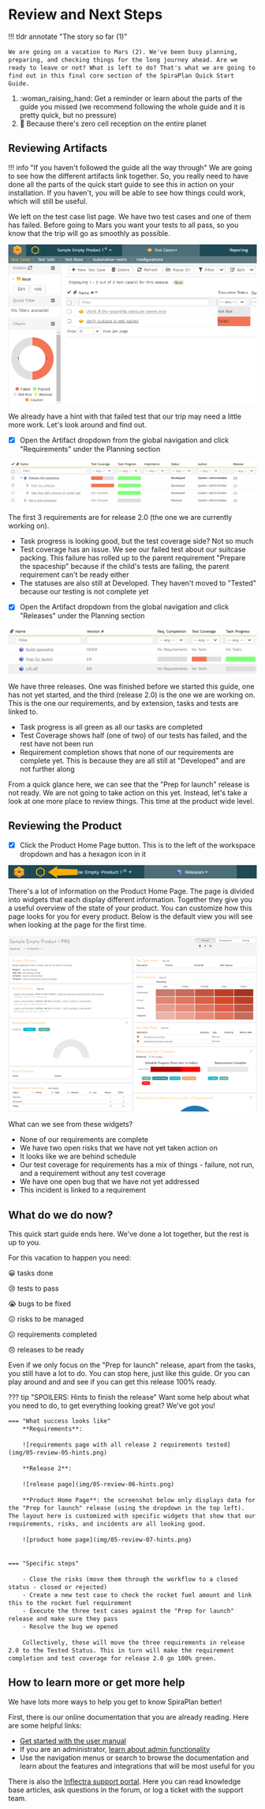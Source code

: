 # Review and Next Steps

!!! tldr annotate "The story so far (1)"

    We are going on a vacation to Mars (2). We've been busy planning, preparing, and checking things for the long journey ahead. Are we ready to leave or not? What is left to do? That's what we are going to find out in this final core section of the SpiraPlan Quick Start Guide.

1.  :woman_raising_hand: Get a reminder or learn about the parts of the guide you missed (we recommend following the whole guide and it is pretty quick, but no pressure)
2.  :rocket: Because there's zero cell reception on the entire planet

## Reviewing Artifacts
!!! info "If you haven't followed the guide all the way through"
    We are going to see how the different artifacts link together. So, you really need to have done all the parts of the quick start guide to see this in action on your installation. If you haven't, you will be able to see how things could work, which will still be useful.

We left on the test case list page. We have two test cases and one of them has failed. Before going to Mars you want your tests to all pass, so you know that the trip will go as smoothly as possible.

![test case list page](img/04-test-11-execute.png)

We already have a hint with that failed test that our trip may need a little more work. Let's look around and find out.

- [x] Open the Artifact dropdown from the global navigation and click "Requirements" under the Planning section

![requirement list page](img/05-review-01.png)

The first 3 requirements are for release 2.0 (the one we are currently working on). 

- Task progress is looking good, but the test coverage side? Not so much
- Test coverage has an issue. We see our failed test about our suitcase packing. This failure has rolled up to the parent requirement "Prepare the spaceship" because if the child's tests are failing, the parent requirement can't be ready either
- The statuses are also still at Developed. They haven't moved to "Tested" because our testing is not complete yet

- [x] Open the Artifact dropdown from the global navigation and click "Releases" under the Planning section

![release list page](img/05-review-02.png)

We have three releases. One was finished before we started this guide, one has not yet started, and the third (release 2.0) is the one we are working on. This is the one our requirements, and by extension, tasks and tests are linked to.

- Task progress is all green as all our tasks are completed
- Test Coverage shows half (one of two) of our tests has failed, and the rest have not been run
- Requirement completion shows that none of our requirements are complete yet. This is because they are all still at "Developed" and are not further along

From a quick glance here, we can see that the "Prep for launch" release is not ready. We are not going to take action on this yet. Instead, let's take a look at one more place to review things. This time at the product wide level.

## Reviewing the Product
- [x] Click the Product Home Page button. This is to the left of the workspace dropdown and has a hexagon icon in it

![product home page button](img/05-review-03.png)

There's a lot of information on the Product Home Page. The page is divided into widgets that each display different information. Together they give you a useful overview of the state of your product. You can customize how this page looks for you for every product. Below is the default view you will see when looking at the page for the first time.

![product home page](img/05-review-04.png)

What can we see from these widgets?

- None of our requirements are complete
- We have two open risks that we have not yet taken action on
- It looks like we are behind schedule 
- Our test coverage for requirements has a mix of things - failure, not run, and a requirement without any test coverage
- We have one open bug that we have not yet addressed
- This incident is linked to a requirement

## What do we do now?
This quick start guide ends here. We've done a lot together, but the rest is up to you. 

For this vacation to happen you need:

:grinning: tasks done

:cry: tests to pass

:sob: bugs to be fixed

:confounded: risks to be managed

:confused: requirements completed

:angry: releases to be ready

Even if we only focus on the "Prep for launch" release, apart from the tasks, you still have a lot to do. You can stop here, just like this guide. Or you can play around and and see if you can get this release 100% ready.

??? tip "SPOILERS: Hints to finish the release"
    Want some help about what you need to do, to get everything looking great? We've got you!

    === "What success looks like"
        **Requirements**:
        
        ![requirements page with all release 2 requirements tested](img/05-review-05-hints.png)

        **Release 2**:

        ![release page](img/05-review-06-hints.png)

        **Product Home Page**: the screenshot below only displays data for the "Prep for launch" release (using the dropdown in the top left). The layout here is customized with specific widgets that show that our requirements, risks, and incidents are all looking good.

        ![product home page](img/05-review-07-hints.png)


    === "Specific steps"

        - Close the risks (move them through the workflow to a closed status - closed or rejected)
        - Create a new test case to check the rocket fuel amount and link this to the rocket fuel requirement
        - Execute the three test cases against the "Prep for launch" release and make sure they pass
        - Resolve the bug we opened

        Collectively, these will move the three requirements in release 2.0 to the Tested Status. This in turn will make the requirement completion and test coverage for release 2.0 go 100% green.

## How to learn more or get more help
We have lots more ways to help you get to know SpiraPlan better!

First, there is our online documentation that you are already reading. Here are some helpful links:

- [Get started with the user manual](../../Spira-User-Manual)
- If you are an administrator, [learn about admin functionality](../../Spira-Administrtation-Guide)
- Use the navigation menus or search to browse the documentation and learn about the features and integrations that will be most useful for you

There is also the [Inflectra support portal](https://www.inflectra.com/Support). Here you can read knowledge base articles, ask questions in the forum, or log a ticket with the support team.

<!-- ## More to come
- Planning board
- Test sets
- Test parameters
- Admin - planning
- Admin - make a product
- Admin - components
- Admin - custom properties -->